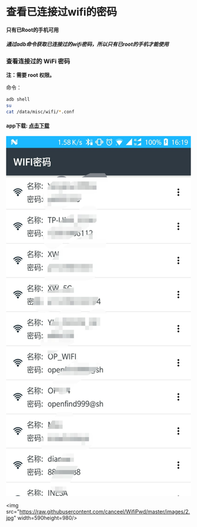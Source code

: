 # 查看已连接过wifi的密码
#### 只有已Root的手机可用
##### 通过adb命令获取已连接过的wifi密码，所以只有已root的手机才能使用

### 查看连接过的 WiFi 密码

**注：需要 root 权限。**

命令：

```sh
adb shell
su
cat /data/misc/wifi/*.conf
```

#### app下载: [点击下载](https://raw.githubusercontent.com/canceel/WifiPwd/master/app.apk)



<img src="https://raw.githubusercontent.com/canceel/WifiPwd/master/images/1.jpg" width=590 height=980/>

<img src="https://raw.githubusercontent.com/canceel/WifiPwd/master/images/2.jpg" width=590height=980/>
